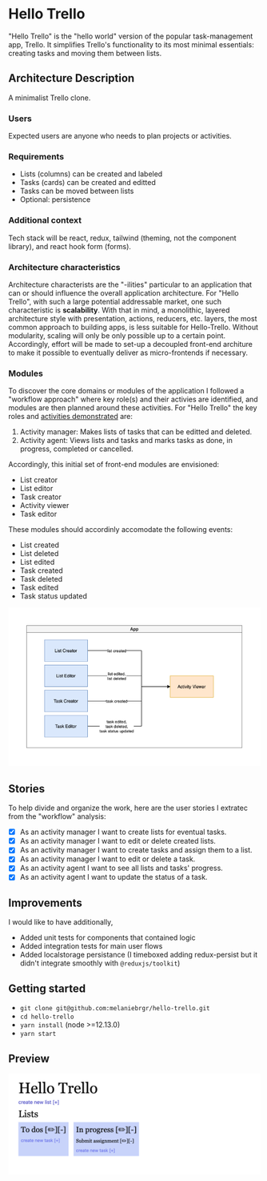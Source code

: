 # Hello Trello

"Hello Trello" is the "hello world" version of the popular task-management app, Trello. It simplifies Trello's functionality to its most minimal essentials: creating tasks and moving them between lists.

## Architecture Description

A minimalist Trello clone.

### Users

Expected users are anyone who needs to plan projects or activities.

### Requirements

- Lists (columns) can be created and labeled
- Tasks (cards) can be created and editted
- Tasks can be moved between lists
- Optional: persistence

### Additional context

Tech stack will be react, redux, tailwind (theming, not the component library), and react hook form (forms).

### Architecture characteristics

Architecture characterists are the "-ilities" particular to an application that can or should influence the overall application architecture. For "Hello Trello", with such a large potential addressable market, one such characteristic is **scalability**. With that in mind, a monolithic, layered architecture style with presentation, actions, reducers, etc. layers, the most common approach to building apps, is less suitable for Hello-Trello. Without modularity, scaling will only be only possible up to a certain point. Accordingly, effort will be made to set-up a decoupled front-end architure to make it possible to eventually deliver as micro-frontends if necessary.

### Modules

To discover the core domains or modules of the application I followed a "workflow approach" where key role(s) and their activies are identified, and modules are then planned around these activities. For "Hello Trello" the key roles and [activities demonstrated](https://www.youtube.com/watch?v=AyfupeWS0yY) are:

1. Activity manager: Makes lists of tasks that can be editted and deleted.
2. Activity agent: Views lists and tasks and marks tasks as done, in progress, completed or cancelled.

Accordingly, this initial set of front-end modules are envisioned:

- List creator
- List editor
- Task creator
- Activity viewer
- Task editor

These modules should accordinly accomodate the following events:

- List created
- List deleted
- List edited
- Task created
- Task deleted
- Task edited
- Task status updated

![modules](./assets/hello-trello.png)

## Stories

To help divide and organize the work, here are the user stories I extratec from the "workflow" analysis:

- [x] As an activity manager I want to create lists for eventual tasks.
- [x] As an activity manager I want to edit or delete created lists.
- [x] As an activity manager I want to create tasks and assign them to a list.
- [x] As an activity manager I want to edit or delete a task.
- [x] As an activity agent I want to see all lists and tasks' progress.
- [x] As an activity agent I want to update the status of a task.

## Improvements

I would like to have additionally,

- Added unit tests for components that contained logic
- Added integration tests for main user flows
- Added localstorage persistance (I timeboxed adding redux-persist but it didn't integrate smoothly with `@reduxjs/toolkit`)

## Getting started

- `git clone git@github.com:melaniebrgr/hello-trello.git`
- `cd hello-trello`
- `yarn install` (node >=12.13.0)
- `yarn start`

## Preview

![preview](./assets/preview.png)
